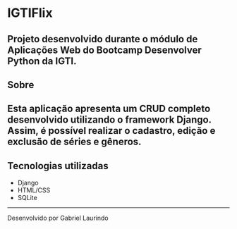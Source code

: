 # IGTIFlix
Projeto desenvolvido durante o módulo de Aplicações Web do Bootcamp Desenvolver Python da IGTI.
---
## Sobre
Esta aplicação apresenta um CRUD completo desenvolvido utilizando o framework Django. Assim, é possível realizar o cadastro, edição e exclusão de séries e gêneros.
---
## Tecnologias utilizadas
- Django
- HTML/CSS
- SQLite
---
Desenvolvido por Gabriel Laurindo
